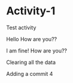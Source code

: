 # Activity-1

Test activity

Hello How are you??

I am fine! How are you??

Clearing all the data

Adding a commit 4
